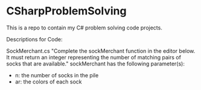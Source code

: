 # CSharpProblemSolving
This is a repo to contain my C# problem solving code projects.

Descriptions for Code:

SockMerchant.cs
"Complete the sockMerchant function in the editor below. It must return an integer representing the number of matching pairs of socks that are available."
sockMerchant has the following parameter(s):
- n: the number of socks in the pile
- ar: the colors of each sock
